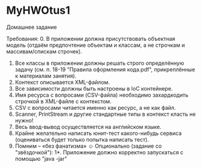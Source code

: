 # MyHWOtus1
Домашнее задание

Требования:
0. В приложении должна присутствовать объектная модель 
(отдаём предпочтение объектам и классам, а не строчкам и 
массивам/спискам строчек).
1. Все классы в приложении должны решать строго определённую 
задачу (см. п. 18-19 "Правила оформления кода.pdf", 
прикреплённые к материалам занятия).
2. Контекст описывается XML-файлом.
3. Все зависимости должны быть настроены в IoC контейнере.
4. Имя ресурса с вопросами (CSV-файла) необходимо 
захардкодить строчкой в XML-файле с контекстом.
5. CSV с вопросами читается именно как ресурс, а не как файл.
6. Scanner, PrintStream и другие стандартные типы в контекст 
класть не нужно!
7. Весь ввод-вывод осуществляется на английском языке.
8. Крайне желательно написать юнит-тест какого-нибудь сервиса 
(оцениваться будет только попытка написать тест).
9. Помним – «без фанатизма» ☺
Опционально (задание со "звёздочкой"):
1*. Приложение должно корректно запускаться с помощью
"java -jar"
